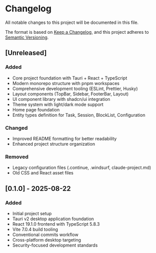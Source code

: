 # Changelog

All notable changes to this project will be documented in this file.

The format is based on [Keep a Changelog](https://keepachangelog.com/en/1.0.0/),
and this project adheres to [Semantic Versioning](https://semver.org/spec/v2.0.0.html).

## [Unreleased]

### Added

- Core project foundation with Tauri + React + TypeScript
- Modern monorepo structure with pnpm workspaces
- Comprehensive development tooling (ESLint, Prettier, Husky)
- Layout components (TopBar, Sidebar, FooterBar, Layout)
- UI component library with shadcn/ui integration
- Theme system with light/dark mode support
- Home page foundation
- Entity types definition for Task, Session, BlockList, Configuration

### Changed

- Improved README formatting for better readability
- Enhanced project structure organization

### Removed

- Legacy configuration files (.continue, .windsurf, claude-project.md)
- Old CSS and React asset files

## [0.1.0] - 2025-08-22

### Added

- Initial project setup
- Tauri v2 desktop application foundation
- React 19.1.0 frontend with TypeScript 5.8.3
- Vite 7.0.4 build tooling
- Conventional commits workflow
- Cross-platform desktop targeting
- Security-focused development standards
